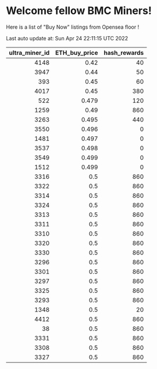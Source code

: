 # Welcome fellow BMC Miners!
Here is a list of "Buy Now" listings from Opensea floor !


Last auto update at: Sun Apr 24 22:11:15 UTC 2022


|   ultra_miner_id |   ETH_buy_price |   hash_rewards |
|-----------------:|----------------:|---------------:|
|             4148 |           0.42  |             40 |
|             3947 |           0.44  |             50 |
|              393 |           0.45  |             60 |
|             4017 |           0.45  |            380 |
|              522 |           0.479 |            120 |
|             1259 |           0.49  |            860 |
|             3263 |           0.495 |            440 |
|             3550 |           0.496 |              0 |
|             1481 |           0.497 |              0 |
|             3537 |           0.498 |              0 |
|             3549 |           0.499 |              0 |
|             1512 |           0.499 |              0 |
|             3316 |           0.5   |            860 |
|             3322 |           0.5   |            860 |
|             3314 |           0.5   |            860 |
|             3324 |           0.5   |            860 |
|             3313 |           0.5   |            860 |
|             3311 |           0.5   |            860 |
|             3310 |           0.5   |            860 |
|             3320 |           0.5   |            860 |
|             3330 |           0.5   |            860 |
|             3296 |           0.5   |            860 |
|             3301 |           0.5   |            860 |
|             3297 |           0.5   |            860 |
|             3325 |           0.5   |            860 |
|             3293 |           0.5   |            860 |
|             1348 |           0.5   |             20 |
|             4412 |           0.5   |            860 |
|               38 |           0.5   |            860 |
|             3331 |           0.5   |            860 |
|             3308 |           0.5   |            860 |
|             3327 |           0.5   |            860 |